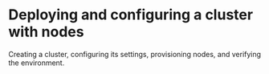 # Deploying and configuring a cluster with nodes

Creating a cluster, configuring its settings, provisioning nodes, and verifying the environment.
